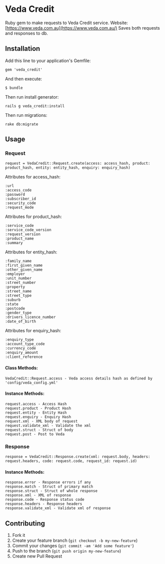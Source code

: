 # Veda Credit

Ruby gem to make requests to Veda Credit service. Website: [https://www.veda.com.au](https://www.veda.com.au/) Saves both requests and responses to db.

## Installation

Add this line to your application's Gemfile:

    gem 'veda_credit'

And then execute:

    $ bundle

Then run install generator:
	
	rails g veda_credit:install

Then run migrations:

	rake db:migrate


## Usage

### Request


    request = VedaCredit::Request.create(access: access_hash, product: product_hash, entity: entity_hash, enquiry: enquiry_hash)

Attributes for access_hash:

    :url
    :access_code
    :password
    :subscriber_id
    :security_code
    :request_mode

Attributes for product_hash:

    :service_code
    :service_code_version
    :request_version
    :product_name
    :summary

Attributes for entity_hash:

    :family_name
    :first_given_name
    :other_given_name
    :employer
    :unit_number
    :street_number
    :property
    :street_name
    :street_type
    :suburb
    :state
    :postcode
    :gender_type
    :drivers_licence_number
    :date_of_birth

Attributes for enquiry_hash:

    :enquiry_type
    :account_type_code
    :currency_code
    :enquiry_amount
    :client_reference

#### Class Methods:

    VedaCredit::Request.access - Veda access details hash as defined by 'config/veda_config.yml'

#### Instance Methods:

    request.access - Access Hash
    request.product - Product Hash
    request.entity - Entity Hash
    request.enquiry - Enquiry Hash
    request.xml - XML body of request
    request.validate_xml - Validate the xml
    request.struct - Struct of body
    request.post - Post to Veda

### Response

    response = VedaCredit::Response.create(xml: request.body, headers: request.headers, code: request.code, request_id: request.id)

#### Instance Methods:

    response.error - Response errors if any
    response.match - Struct of primary match
    response.struct - Struct of whole response
    response.xml - XML of response
    response.code - Response status code
    response.headers - Response headers
    response.validate_xml - Validate xml of response

## Contributing

1. Fork it
2. Create your feature branch (`git checkout -b my-new-feature`)
3. Commit your changes (`git commit -am 'Add some feature'`)
4. Push to the branch (`git push origin my-new-feature`)
5. Create new Pull Request

